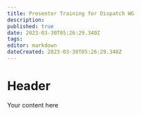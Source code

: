 ```yaml
---
title: Presenter Training for Dispatch WG
description: 
published: true
date: 2023-03-30T05:26:29.340Z
tags: 
editor: markdown
dateCreated: 2023-03-30T05:26:29.340Z
---
```


# Header
Your content here